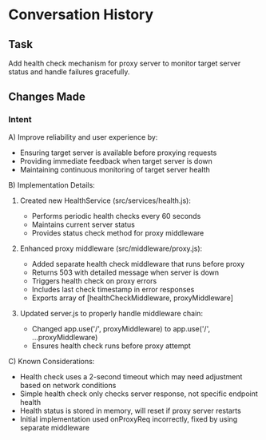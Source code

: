 # Conversation History

## Task
Add health check mechanism for proxy server to monitor target server status and handle failures gracefully.

## Changes Made

### Intent
A) Improve reliability and user experience by:
   - Ensuring target server is available before proxying requests
   - Providing immediate feedback when target server is down
   - Maintaining continuous monitoring of target server health

B) Implementation Details:
   1. Created new HealthService (src/services/health.js):
      - Performs periodic health checks every 60 seconds
      - Maintains current server status
      - Provides status check method for proxy middleware

   2. Enhanced proxy middleware (src/middleware/proxy.js):
      - Added separate health check middleware that runs before proxy
      - Returns 503 with detailed message when server is down
      - Triggers health check on proxy errors
      - Includes last check timestamp in error responses
      - Exports array of [healthCheckMiddleware, proxyMiddleware]

   3. Updated server.js to properly handle middleware chain:
      - Changed app.use('/', proxyMiddleware) to app.use('/', ...proxyMiddleware)
      - Ensures health check runs before proxy attempt

C) Known Considerations:
   - Health check uses a 2-second timeout which may need adjustment based on network conditions
   - Simple health check only checks server response, not specific endpoint health
   - Health status is stored in memory, will reset if proxy server restarts
   - Initial implementation used onProxyReq incorrectly, fixed by using separate middleware
